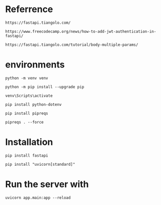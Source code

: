 # Referrence

`https://fastapi.tiangolo.com/`

`https://www.freecodecamp.org/news/how-to-add-jwt-authentication-in-fastapi/`

`https://fastapi.tiangolo.com/tutorial/body-multiple-params/`

# environments

`python -m venv venv`

`python -m pip install --upgrade pip`

`venv\Scripts\activate`

`pip install python-dotenv`

`pip install pipreqs`

`pipreqs . --force`

# Installation

`pip install fastapi`

`pip install "uvicorn[standard]"`

# Run the server with

`uvicorn app.main:app --reload`

